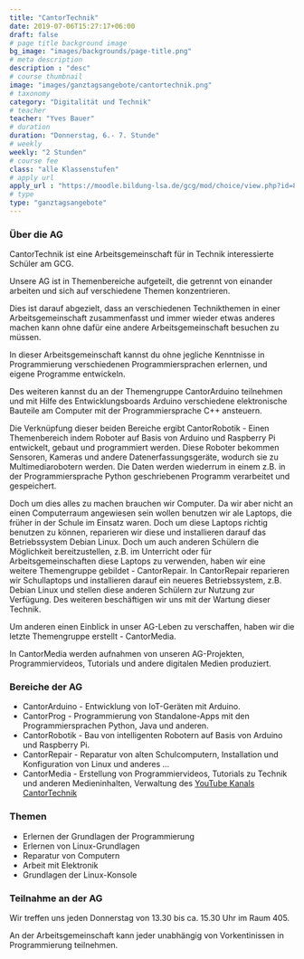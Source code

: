 ```yaml
---
title: "CantorTechnik"
date: 2019-07-06T15:27:17+06:00
draft: false
# page title background image
bg_image: "images/backgrounds/page-title.png"
# meta description
description : "desc"
# course thumbnail
image: "images/ganztagsangebote/cantortechnik.png"
# taxonomy
category: "Digitalität und Technik"
# teacher
teacher: "Yves Bauer"
# duration
duration: "Donnerstag, 6.- 7. Stunde"
# weekly
weekly: "2 Stunden"
# course fee
class: "alle Klassenstufen"
# apply url
apply_url : "https://moodle.bildung-lsa.de/gcg/mod/choice/view.php?id=828"
# type
type: "ganztagsangebote"
---
```



### Über die AG

CantorTechnik ist eine Arbeitsgemeinschaft für in Technik interessierte Schüler am GCG.

Unsere AG ist in Themenbereiche aufgeteilt, die getrennt von einander arbeiten und sich auf verschiedene Themen konzentrieren.

Dies ist darauf abgezielt, dass an verschiedenen Technikthemen in einer Arbeitsgemeinschaft zusammenfasst und immer wieder etwas anderes machen kann ohne dafür eine andere Arbeitsgemeinschaft besuchen zu müssen.

In dieser Arbeitsgemeinschaft kannst du ohne jegliche Kenntnisse in Programmierung verschiedenen Programmiersprachen erlernen, und eigene Programme entwickeln.

Des weiteren kannst du an der Themengruppe CantorArduino teilnehmen und mit Hilfe des Entwicklungsboards Arduino verschiedene elektronische Bauteile am Computer mit der Programmiersprache C++ ansteuern.

Die Verknüpfung dieser beiden Bereiche ergibt CantorRobotik - Einen Themenbereich indem Roboter auf Basis von Arduino und Raspberry Pi entwickelt, gebaut und programmiert werden. Diese Roboter bekommen Sensoren, Kameras und andere Datenerfassungsgeräte, wodurch sie zu Multimediarobotern werden. Die Daten werden wiederrum in einem z.B. in der Programmiersprache Python geschriebenen Programm verarbeitet und gespeichert.

Doch um dies alles zu machen brauchen wir Computer. Da wir aber nicht an einen Computerraum angewiesen sein wollen benutzen wir ale Laptops, die früher in der Schule im Einsatz waren. Doch um diese Laptops richtig benutzen zu können, reparieren wir diese und installieren darauf das Betriebssystem Debian Linux. Doch um auch anderen Schülern die Möglichkeit bereitzustellen, z.B. im Unterricht oder für Arbeitsgemeinschaften diese Laptops zu verwenden, haben wir eine weitere Themengruppe gebildet - CantorRepair. In CantorRepair reparieren wir Schullaptops und installieren darauf ein neueres Betriebssystem, z.B. Debian Linux und stellen diese anderen Schülern zur Nutzung zur Verfügung. Des weiteren beschäftigen wir uns mit der Wartung dieser Technik.

Um anderen einen Einblick in unser AG-Leben zu verschaffen, haben wir die letzte Themengruppe erstellt - CantorMedia.

In CantorMedia werden aufnahmen von unseren AG-Projekten, Programmiervideos, Tutorials und andere digitalen Medien produziert.   

### Bereiche der AG

* CantorArduino - Entwicklung von IoT-Geräten mit Arduino.
* CantorProg - Programmierung von Standalone-Apps mit den Programmiersprachen Python, Java und anderen.
* CantorRobotik - Bau von intelligenten Robotern auf Basis von Arduino und Raspberry Pi.
* CantorRepair - Reparatur von alten Schulcomputern, Installation und Konfiguration von Linux und anderes ...
* CantorMedia - Erstellung von Programmiervideos, Tutorials zu Technik und anderen Medieninhalten, Verwaltung des [YouTube Kanals CantorTechnik](https://www.youtube.com/channel/UCFCJdxg2D9RXH0qjZ8MMw1g)


### Themen

* Erlernen der Grundlagen der Programmierung
* Erlernen von Linux-Grundlagen
* Reparatur von Computern
* Arbeit mit Elektronik
* Grundlagen der Linux-Konsole


### Teilnahme an der AG

Wir treffen uns jeden Donnerstag von 13.30 bis ca. 15.30 Uhr im Raum 405.

An der Arbeitsgemeinschaft kann jeder unabhängig von Vorkentinissen in Programmierung teilnehmen.
